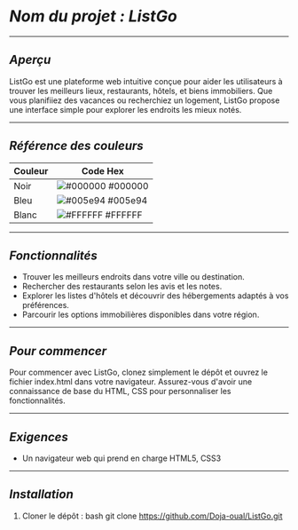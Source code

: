 # *Nom du projet : ListGo*

---

## *Aperçu*
ListGo est une plateforme web intuitive conçue pour aider les utilisateurs à trouver les meilleurs lieux, restaurants, hôtels, et biens immobiliers. Que vous planifiiez des vacances ou recherchiez un logement, ListGo propose une interface simple pour explorer les endroits les mieux notés.

---

## *Référence des couleurs*

| Couleur | Code Hex |  
| ------- | -------- |  
| Noir    | ![#000000](https://via.placeholder.com/10/000000?text=+) #000000 |  
| Bleu    | ![#005e94](https://via.placeholder.com/10/005e94?text=+) #005e94 |  
| Blanc   | ![#FFFFFF](https://via.placeholder.com/10/FFFFFF?text=+) #FFFFFF |  

---

## *Fonctionnalités*
- Trouver les meilleurs endroits dans votre ville ou destination.
- Rechercher des restaurants selon les avis et les notes.
- Explorer les listes d'hôtels et découvrir des hébergements adaptés à vos préférences.
- Parcourir les options immobilières disponibles dans votre région.

---

## *Pour commencer*

Pour commencer avec ListGo, clonez simplement le dépôt et ouvrez le fichier index.html dans votre navigateur. Assurez-vous d'avoir une connaissance de base du HTML, CSS pour personnaliser les fonctionnalités.

---

## *Exigences*

- Un navigateur web qui prend en charge HTML5, CSS3 


---

## *Installation*

1. Cloner le dépôt :
   bash
   git clone https://github.com/Doja-oual/ListGo.git
   